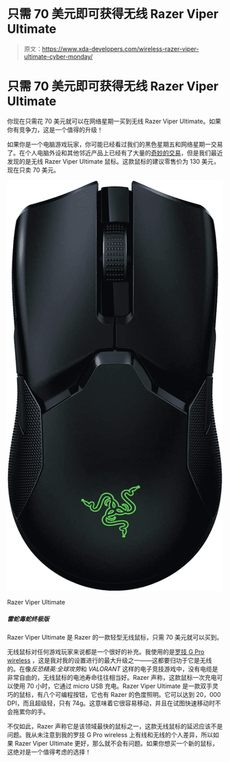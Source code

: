 # 只需 70 美元即可获得无线 Razer Viper Ultimate

> 原文：<https://www.xda-developers.com/wireless-razer-viper-ultimate-cyber-monday/>

# 只需 70 美元即可获得无线 Razer Viper Ultimate

你现在只需花 70 美元就可以在网络星期一买到无线 Razer Viper Ultimate。如果你有竞争力，这是一个值得的升级！

如果你是一个电脑游戏玩家，你可能已经看过我们的黑色星期五和网络星期一交易了。在个人电脑外设和其他邻近产品上已经有了大量的[奇妙的交易](https://www.xda-developers.com/best-black-friday-pc-gaming-deals/)，但是我们最近发现的是无线 Razer Viper Ultimate 鼠标。这款鼠标的建议零售价为 130 美元，现在只卖 70 美元。

 <picture>![The Razer Viper Ultimate is a lightweight wireless mouse from Razer that you can pick up for just $70.](img/ef2a8051ec136dda04d7513e26c257cf.png)</picture> 

Razer Viper Ultimate

##### 雷蛇毒蛇终极版

Razer Viper Ultimate 是 Razer 的一款轻型无线鼠标，只需 70 美元就可以买到。

无线鼠标对任何游戏玩家来说都是一个很好的补充。我使用的是[罗技 G Pro wireless](https://www.amazon.com/Logitech-Wireless-Gaming-Esports-Performance/dp/B07GCKQD77/?tag=xda-6d2ljni-20&ascsubtag=UUxdaUeUpU6687&asc_refurl=https%3A%2F%2Fwww.xda-developers.com%2Fwireless-razer-viper-ultimate-cyber-monday%2F&asc_campaign=Short-Term) ，这是我对我的设置进行的最大升级之一——这都要归功于它是无线的。在像*反恐精英:全球攻势*和 *VALORANT* 这样的电子竞技游戏中，没有电缆是非常自由的，无线鼠标的电池寿命往往相当好。Razer 声称，这款鼠标一次充电可以使用 70 小时，它通过 micro USB 充电。Razer Viper Ultimate 是一款双手灵巧的鼠标，有八个可编程按钮，它也有 Razer 的色度照明。它可以达到 20，000 DPI，而且超级轻，只有 74g。这意味着它很容易移动，并且在试图快速移动时不会拖累你的手。

不仅如此，Razer 声称它是该领域最快的鼠标之一，这款无线鼠标的延迟应该不是问题。我从未注意到我的罗技 G Pro wireless 上有线和无线的个人差异，所以如果 Razer Viper Ultimate 更好，那么就不会有问题。如果你想买一个新的鼠标，这绝对是一个值得考虑的选择！